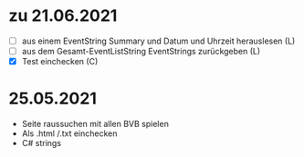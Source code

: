 
# zu 21.06.2021

- [ ] aus einem EventString Summary und Datum und Uhrzeit herauslesen (L)
- [ ] aus dem Gesamt-EventListString EventStrings zurückgeben (L)
- [x] Test einchecken (C)

# 25.05.2021

- Seite raussuchen mit allen BVB spielen
- Als .html /.txt einchecken
- C# strings
